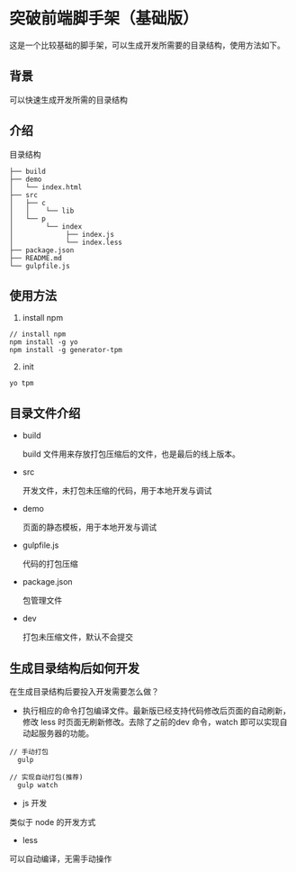 # 突破前端脚手架（基础版）

这是一个比较基础的脚手架，可以生成开发所需要的目录结构，使用方法如下。

## 背景

可以快速生成开发所需的目录结构

## 介绍


目录结构

```
├── build
├── demo
│   └── index.html
├── src
│   ├── c
│   │	 └── lib
│   └── p
│   	 └── index
│  			  ├── index.js
│   		  └── index.less
├── package.json
├── README.md
└── gulpfile.js
```
## 使用方法

1. install npm

```
// install npm 
npm install -g yo
npm install -g generator-tpm

```

2. init

```
yo tpm
```

## 目录文件介绍

* build

  build 文件用来存放打包压缩后的文件，也是最后的线上版本。

* src

  开发文件，未打包未压缩的代码，用于本地开发与调试
  
* demo

  页面的静态模板，用于本地开发与调试
  
* gulpfile.js

  代码的打包压缩
  
* package.json

  包管理文件
  
* dev

  打包未压缩文件，默认不会提交
  
  
## 生成目录结构后如何开发

在生成目录结构后要投入开发需要怎么做？

- 执行相应的命令打包编译文件。最新版已经支持代码修改后页面的自动刷新，修改 less 时页面无刷新修改。去除了之前的dev 命令，watch 即可以实现自动起服务器的功能。

```
// 手动打包
  gulp

// 实现自动打包(推荐)
  gulp watch
```
 - js 开发

 类似于 node 的开发方式
 
 - less

 可以自动编译，无需手动操作

